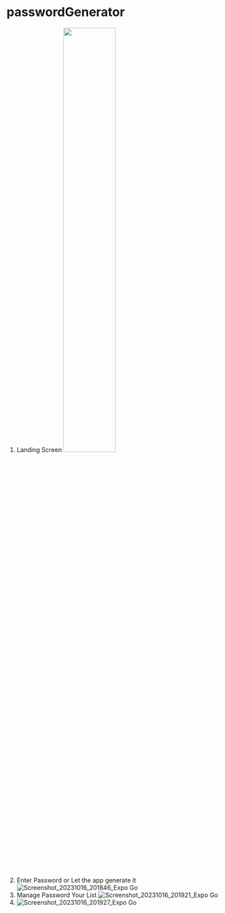 # passwordGenerator

1. Landing Screen <img src="https://user-images.githubusercontent.com/16319829/81180309-2b51f000-8fee-11ea-8a78-ddfe8c3412a7.png" width=50% height=50%>
2. Enter Password or Let the app generate it ![Screenshot_20231016_201846_Expo Go](https://github.com/VenuMankani/passwordGenerator/assets/109686769/f21547b3-0bef-40e2-9a33-37c8c3e1eb27)
3. Manage Password Your List  ![Screenshot_20231016_201921_Expo Go](https://github.com/VenuMankani/passwordGenerator/assets/109686769/9e005f49-1691-49c2-92a9-db7f361b9e57)
4. ![Screenshot_20231016_201927_Expo Go](https://github.com/VenuMankani/passwordGenerator/assets/109686769/d96bbc91-3b5a-4052-bfe9-c7bc9f6f493e)

